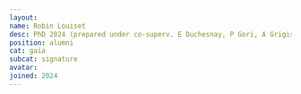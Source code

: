 ```yaml
---
layout:
name: Robin Louiset
desc: PhD 2024 (prepared under co-superv. E Duchesnay, P Gori, A Grigis)
position: alumni
cat: gaia
subcat: signature
avatar:
joined: 2024
---
```

